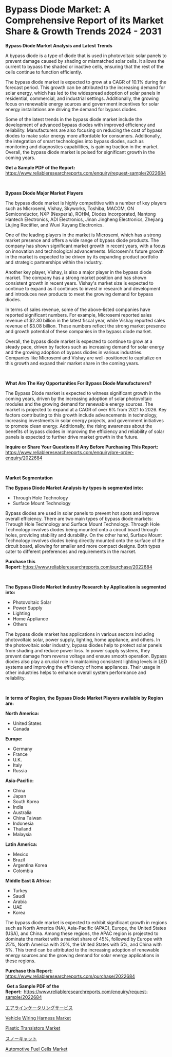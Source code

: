 <p><h1>Bypass Diode Market: A Comprehensive Report of its Market Share & Growth Trends 2024 - 2031</h1></p><p><strong>Bypass Diode Market Analysis and Latest Trends</strong></p>
<p><p>A bypass diode is a type of diode that is used in photovoltaic solar panels to prevent damage caused by shading or mismatched solar cells. It allows the current to bypass the shaded or inactive cells, ensuring that the rest of the cells continue to function efficiently.</p><p>The bypass diode market is expected to grow at a CAGR of 10.1% during the forecast period. This growth can be attributed to the increasing demand for solar energy, which has led to the widespread adoption of solar panels in residential, commercial, and industrial settings. Additionally, the growing focus on renewable energy sources and government incentives for solar energy installations are driving the demand for bypass diodes.</p><p>Some of the latest trends in the bypass diode market include the development of advanced bypass diodes with improved efficiency and reliability. Manufacturers are also focusing on reducing the cost of bypass diodes to make solar energy more affordable for consumers. Additionally, the integration of smart technologies into bypass diodes, such as monitoring and diagnostics capabilities, is gaining traction in the market. Overall, the bypass diode market is poised for significant growth in the coming years.</p></p>
<p><strong>Get a Sample PDF of the Report:&nbsp;</strong> <a href="https://www.reliableresearchreports.com/enquiry/request-sample/2022684">https://www.reliableresearchreports.com/enquiry/request-sample/2022684</a></p>
<p>&nbsp;</p>
<p><strong>Bypass Diode Major Market Players</strong></p>
<p><p>The bypass diode market is highly competitive with a number of key players such as Microsemi, Vishay, Skyworks, Toshiba, MACOM, ON Semiconductor, NXP (Nexperia), ROHM, Diodes Incorporated, Nantong Hantech Electronics, ADI Electronics, Jinan Jingheng Electronics, Zhejiang Liujing Rectifier, and Wuxi Xuyang Electronics.</p><p>One of the leading players in the market is Microsemi, which has a strong market presence and offers a wide range of bypass diode products. The company has shown significant market growth in recent years, with a focus on innovation and technological advancements. Microsemi's future growth in the market is expected to be driven by its expanding product portfolio and strategic partnerships within the industry.</p><p>Another key player, Vishay, is also a major player in the bypass diode market. The company has a strong market position and has shown consistent growth in recent years. Vishay's market size is expected to continue to expand as it continues to invest in research and development and introduces new products to meet the growing demand for bypass diodes.</p><p>In terms of sales revenue, some of the above-listed companies have reported significant numbers. For example, Microsemi reported sales revenue of $2.30 billion in the latest fiscal year, while Vishay reported sales revenue of $3.08 billion. These numbers reflect the strong market presence and growth potential of these companies in the bypass diode market.</p><p>Overall, the bypass diode market is expected to continue to grow at a steady pace, driven by factors such as increasing demand for solar energy and the growing adoption of bypass diodes in various industries. Companies like Microsemi and Vishay are well-positioned to capitalize on this growth and expand their market share in the coming years.</p></p>
<p>&nbsp;</p>
<p><strong>What Are The Key Opportunities For Bypass Diode Manufacturers?</strong></p>
<p><p>The Bypass Diode market is expected to witness significant growth in the coming years, driven by the increasing adoption of solar photovoltaic modules and the growing demand for renewable energy sources. The market is projected to expand at a CAGR of over 6% from 2021 to 2026. Key factors contributing to this growth include advancements in technology, increasing investments in solar energy projects, and government initiatives to promote clean energy. Additionally, the rising awareness about the benefits of bypass diodes in improving the efficiency and reliability of solar panels is expected to further drive market growth in the future.</p></p>
<p><strong>Inquire or Share Your Questions If Any Before Purchasing This Report:</strong> <a href="https://www.reliableresearchreports.com/enquiry/pre-order-enquiry/2022684">https://www.reliableresearchreports.com/enquiry/pre-order-enquiry/2022684</a></p>
<p>&nbsp;</p>
<p><strong>Market Segmentation</strong></p>
<p><strong>The Bypass Diode Market Analysis by types is segmented into:</strong></p>
<p><ul><li>Through Hole Technology</li><li>Surface Mount Technology</li></ul></p>
<p><p>Bypass diodes are used in solar panels to prevent hot spots and improve overall efficiency. There are two main types of bypass diode markets: Through Hole Technology and Surface Mount Technology. Through Hole Technology involves diodes being mounted onto a circuit board through holes, providing stability and durability. On the other hand, Surface Mount Technology involves diodes being directly mounted onto the surface of the circuit board, allowing for smaller and more compact designs. Both types cater to different preferences and requirements in the market.</p></p>
<p><strong>Purchase this Report:&nbsp;</strong><a href="https://www.reliableresearchreports.com/purchase/2022684">https://www.reliableresearchreports.com/purchase/2022684</a></p>
<p>&nbsp;</p>
<p><strong>The Bypass Diode Market Industry Research by Application is segmented into:</strong></p>
<p><ul><li>Photovoltaic Solar</li><li>Power Supply</li><li>Lighting</li><li>Home Appliance</li><li>Others</li></ul></p>
<p><p>The bypass diode market has applications in various sectors including photovoltaic solar, power supply, lighting, home appliance, and others. In the photovoltaic solar industry, bypass diodes help to protect solar panels from shading and reduce power loss. In power supply systems, they prevent damage from reverse voltage and ensure smooth operation. Bypass diodes also play a crucial role in maintaining consistent lighting levels in LED systems and improving the efficiency of home appliances. Their usage in other industries helps to enhance overall system performance and reliability.</p></p>
<p>&nbsp;</p>
<p><strong>In terms of Region, the Bypass Diode Market Players available by Region are:</strong></p>
<p>
    <p> <strong> North America: </strong>
        <ul>
            <li>United States</li>
            <li>Canada</li>
        </ul>
        </p> 
    <p> <strong> Europe: </strong>
        <ul>
            <li>Germany</li>
            <li>France</li>
            <li>U.K.</li>
            <li>Italy</li>
            <li>Russia</li>
        </ul>
        </p> 
    <p> <strong> Asia-Pacific: </strong>
        <ul>
            <li>China</li>
            <li>Japan</li>
            <li>South Korea</li>
            <li>India</li>
            <li>Australia</li>
            <li>China Taiwan</li>
            <li>Indonesia</li>
            <li>Thailand</li>
            <li>Malaysia</li>
        </ul>
        </p> 
    <p> <strong> Latin America: </strong>
        <ul>
            <li>Mexico</li>
            <li>Brazil</li>
            <li>Argentina Korea</li>
            <li>Colombia</li>
        </ul>
        </p> 
    <p> <strong> Middle East & Africa: </strong>
        <ul>
            <li>Turkey</li>
            <li>Saudi</li>
            <li>Arabia</li>
            <li>UAE</li>
            <li>Korea</li>
        </ul>
    </p>
    </p>
<p><p>The bypass diode market is expected to exhibit significant growth in regions such as North America (NA), Asia-Pacific (APAC), Europe, the United States (USA), and China. Among these regions, the APAC region is projected to dominate the market with a market share of 45%, followed by Europe with 25%, North America with 20%, the United States with 5%, and China with 5%. This trend can be attributed to the increasing adoption of renewable energy sources and the growing demand for solar energy applications in these regions.</p></p>
<p><strong>Purchase this Report: </strong><a href="https://www.reliableresearchreports.com/purchase/2022684">https://www.reliableresearchreports.com/purchase/2022684</a></p>
<p>&nbsp;<strong>Get a Sample PDF of the Report:&nbsp;&nbsp;</strong><a href="https://www.reliableresearchreports.com/enquiry/request-sample/2022684">https://www.reliableresearchreports.com/enquiry/request-sample/2022684</a></p>
<p><strong></strong></p>
<p><p><a href="https://github.com/efcvopdgkdx128/Market-Research-Report-List-1/blob/main/697916012278.md">エアラインケータリングサービス</a></p><p><a href="https://issuu.com/reportprime-2/docs/vehicle-wiring-harness-market-size-2030.pptx">Vehicle Wiring Harness Market</a></p><p><a href="https://github.com/derrinmiltonellis35gcl/Market-Research-Report-List-2/blob/main/plastic-transistors-market.md">Plastic Transistors Market</a></p><p><a href="https://github.com/hwbcz413288296/Market-Research-Report-List-1/blob/main/643041312279.md">スノーキャット</a></p><p><a href="https://issuu.com/reportprime-2/docs/automotive-fuel-cells-market-size-2030.pptx">Automotive Fuel Cells Market</a></p></p>